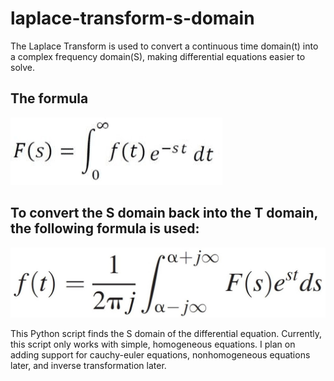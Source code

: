 # laplace-transform-s-domain
The Laplace Transform is used to convert a continuous time domain(t) into a complex frequency domain(S), making differential equations easier to solve. 

The formula
---
![Laplace Transform Formula](laplace_transform_formula.png)

To convert the S domain back into the T domain, the following formula is used:
---
![Laplace Transform Inverse Formula](inverse_formula.png)

This Python script finds the S domain of the differential equation. Currently, this script only works with simple, homogeneous equations. I plan on adding support for cauchy-euler equations, nonhomogeneous equations later, and inverse transformation later.


